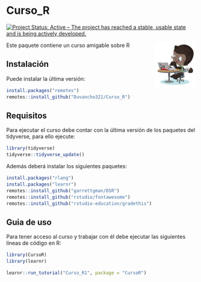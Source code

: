 
# Curso\_R

<!-- README.md is generated from README.Rmd. Please edit that file -->

[![Project Status: Active – The project has reached a stable, usable
state and is being actively
developed.](https://www.repostatus.org/badges/latest/active.svg)](https://www.repostatus.org/#active)

Este paquete contiene un curso amigable sobre R
<img src="https://raw.githubusercontent.com/Leo4Luffy/Un_curso_amigable_sobre_R/master/images/Mi_practica-octocat.png" align="right" width="110" height="120" />

## Instalación

Puede instalar la última versión:

``` r
install.packages("remotes")
remotes::install_github("Duvancho321/Curso_R")
```

## Requisitos

Para ejecutar el curso debe contar con la última versión de los paquetes
del tidyverse, para ello ejecute:

``` r
library(tidyverse)
tidyverse::tidyverse_update()
```

Además deberá instalar los siguientes paquetes:

``` r
install.packages("rlang")
install.packages("learnr")
remotes::install_github("garrettgman/DSR")
remotes::install_github("rstudio/fontawesome")
remotes::install_github("rstudio-education/gradethis")
```

## Guia de uso

Para tener acceso al curso y trabajar con él debe ejecutar las
siguientes líneas de código en R:

``` r
library(CursoR)
library(learnr)
```

``` r
learnr::run_tutorial("Curso_R1", package = "CursoR")
```
